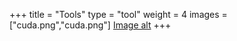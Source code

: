 +++
title = "Tools"
type = "tool"
weight = 4
images = ["cuda.png","cuda.png"]
[Image alt](cuda.png)
+++

